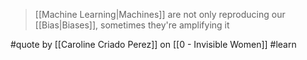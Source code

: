 > [[Machine Learning|Machines]] are not only reproducing our [[Bias|Biases]], sometimes they're amplifying it

#quote by [[Caroline Criado Perez]] on [[0 - Invisible Women]] #learn
